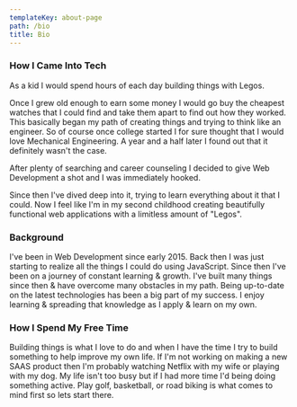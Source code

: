 ```yaml
---
templateKey: about-page
path: /bio
title: Bio
---
```

### How I Came Into Tech

As a kid I would spend hours of each day building things with Legos.

Once I grew old enough to earn some money I would go buy the cheapest watches that I could find and take them apart to find out how they worked. This basically began my path of creating things and trying to think like an engineer. So of course once college started I for sure thought that I would love Mechanical Engineering. A year and a half later I found out that it definitely wasn't the case.

After plenty of searching and career counseling I decided to give Web Development a shot and I was immediately hooked.

Since then I've dived deep into it, trying to learn everything about it that I could. Now I feel like I'm in my second childhood creating beautifully functional web applications with a limitless amount of "Legos".

### Background

I've been in Web Development since early 2015. Back then I was just starting to realize all the things I could do using JavaScript. Since then I've been on a journey of constant learning & growth. I've built many things since then & have overcome many obstacles in my path. Being up-to-date on the latest technologies has been a big part of my success. I enjoy learning & spreading that knowledge as I apply & learn on my own.

### How I Spend My Free Time

Building things is what I love to do and when I have the time I try to build something to help improve my own life. If I'm not working on making a new SAAS product then I'm probably watching Netflix with my wife or playing with my dog. My life isn't too busy but if I had more time I'd being doing something active. Play golf, basketball, or road biking is what comes to mind first so lets start there.
